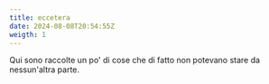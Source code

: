 ```yaml
---
title: eccetera
date: 2024-08-08T20:54:55Z
weigth: 1
---
```


Qui sono raccolte un po' di cose che di fatto non potevano stare da nessun'altra parte.
